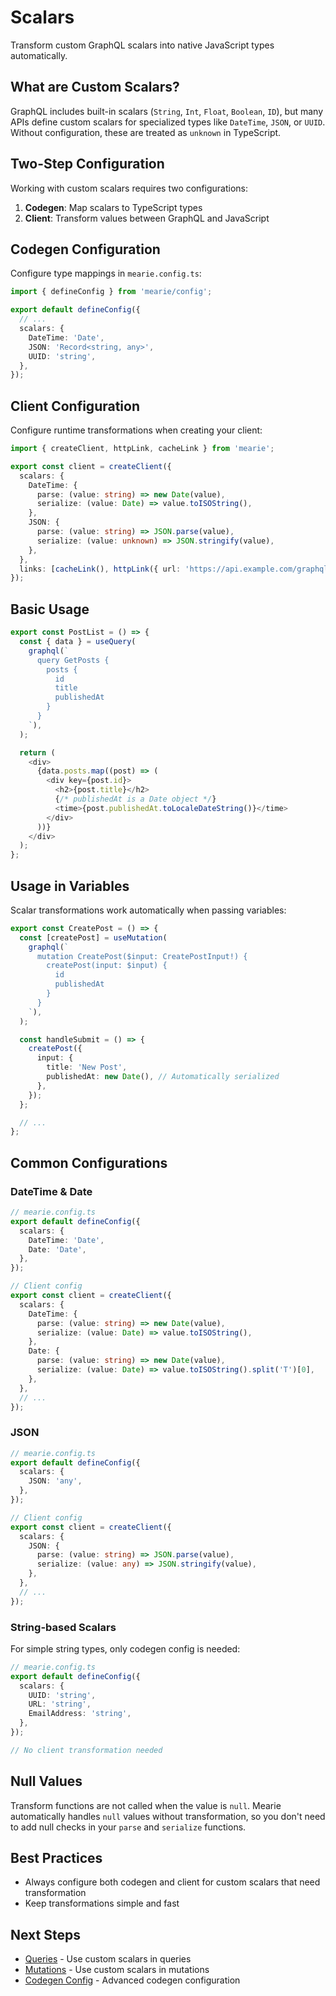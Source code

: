 # Scalars

Transform custom GraphQL scalars into native JavaScript types automatically.

## What are Custom Scalars?

GraphQL includes built-in scalars (`String`, `Int`, `Float`, `Boolean`, `ID`), but many APIs define custom scalars for specialized types like `DateTime`, `JSON`, or `UUID`. Without configuration, these are treated as `unknown` in TypeScript.

## Two-Step Configuration

Working with custom scalars requires two configurations:

1. **Codegen**: Map scalars to TypeScript types
2. **Client**: Transform values between GraphQL and JavaScript

## Codegen Configuration

Configure type mappings in `mearie.config.ts`:

```typescript
import { defineConfig } from 'mearie/config';

export default defineConfig({
  // ...
  scalars: {
    DateTime: 'Date',
    JSON: 'Record<string, any>',
    UUID: 'string',
  },
});
```

## Client Configuration

Configure runtime transformations when creating your client:

```typescript
import { createClient, httpLink, cacheLink } from 'mearie';

export const client = createClient({
  scalars: {
    DateTime: {
      parse: (value: string) => new Date(value),
      serialize: (value: Date) => value.toISOString(),
    },
    JSON: {
      parse: (value: string) => JSON.parse(value),
      serialize: (value: unknown) => JSON.stringify(value),
    },
  },
  links: [cacheLink(), httpLink({ url: 'https://api.example.com/graphql' })],
});
```

## Basic Usage

```typescript
export const PostList = () => {
  const { data } = useQuery(
    graphql(`
      query GetPosts {
        posts {
          id
          title
          publishedAt
        }
      }
    `),
  );

  return (
    <div>
      {data.posts.map((post) => (
        <div key={post.id}>
          <h2>{post.title}</h2>
          {/* publishedAt is a Date object */}
          <time>{post.publishedAt.toLocaleDateString()}</time>
        </div>
      ))}
    </div>
  );
};
```

## Usage in Variables

Scalar transformations work automatically when passing variables:

```typescript
export const CreatePost = () => {
  const [createPost] = useMutation(
    graphql(`
      mutation CreatePost($input: CreatePostInput!) {
        createPost(input: $input) {
          id
          publishedAt
        }
      }
    `),
  );

  const handleSubmit = () => {
    createPost({
      input: {
        title: 'New Post',
        publishedAt: new Date(), // Automatically serialized
      },
    });
  };

  // ...
};
```

## Common Configurations

### DateTime & Date

```typescript
// mearie.config.ts
export default defineConfig({
  scalars: {
    DateTime: 'Date',
    Date: 'Date',
  },
});

// Client config
export const client = createClient({
  scalars: {
    DateTime: {
      parse: (value: string) => new Date(value),
      serialize: (value: Date) => value.toISOString(),
    },
    Date: {
      parse: (value: string) => new Date(value),
      serialize: (value: Date) => value.toISOString().split('T')[0],
    },
  },
  // ...
});
```

### JSON

```typescript
// mearie.config.ts
export default defineConfig({
  scalars: {
    JSON: 'any',
  },
});

// Client config
export const client = createClient({
  scalars: {
    JSON: {
      parse: (value: string) => JSON.parse(value),
      serialize: (value: any) => JSON.stringify(value),
    },
  },
  // ...
});
```

### String-based Scalars

For simple string types, only codegen config is needed:

```typescript
// mearie.config.ts
export default defineConfig({
  scalars: {
    UUID: 'string',
    URL: 'string',
    EmailAddress: 'string',
  },
});

// No client transformation needed
```

## Null Values

Transform functions are not called when the value is `null`. Mearie automatically handles `null` values without transformation, so you don't need to add null checks in your `parse` and `serialize` functions.

## Best Practices

- Always configure both codegen and client for custom scalars that need transformation
- Keep transformations simple and fast

## Next Steps

- [Queries](/guides/queries) - Use custom scalars in queries
- [Mutations](/guides/mutations) - Use custom scalars in mutations
- [Codegen Config](/config/codegen) - Advanced codegen configuration
